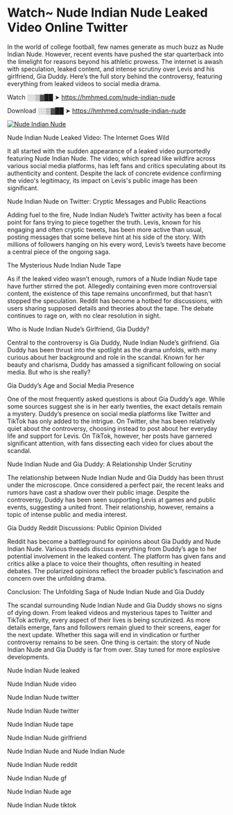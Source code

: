 # Watch~ Nude Indian Nude Leaked Video Online Twitter

In the world of college football, few names generate as much buzz as Nude Indian Nude. However, recent events have pushed the star quarterback into the limelight for reasons beyond his athletic prowess. The internet is awash with speculation, leaked content, and intense scrutiny over Levis and his girlfriend, Gia Duddy. Here’s the full story behind the controversy, featuring everything from leaked videos to social media drama.

Watch ░░▒▓██ ➤ https://hmhmed.com/nude-indian-nude

Download ░░▒▓██ ➤ https://hmhmed.com/nude-indian-nude

[![Nude Indian Nude](https://i.imgur.com/dJHk4Zq.gif)](https://hmhmed.com/nude-indian-nude)

Nude Indian Nude Leaked Video: The Internet Goes Wild

It all started with the sudden appearance of a leaked video purportedly featuring Nude Indian Nude. The video, which spread like wildfire across various social media platforms, has left fans and critics speculating about its authenticity and content. Despite the lack of concrete evidence confirming the video's legitimacy, its impact on Levis's public image has been significant.

Nude Indian Nude on Twitter: Cryptic Messages and Public Reactions

Adding fuel to the fire, Nude Indian Nude’s Twitter activity has been a focal point for fans trying to piece together the truth. Levis, known for his engaging and often cryptic tweets, has been more active than usual, posting messages that some believe hint at his side of the story. With millions of followers hanging on his every word, Levis’s tweets have become a central piece of the ongoing saga.

The Mysterious Nude Indian Nude Tape

As if the leaked video wasn’t enough, rumors of a Nude Indian Nude tape have further stirred the pot. Allegedly containing even more controversial content, the existence of this tape remains unconfirmed, but that hasn’t stopped the speculation. Reddit has become a hotbed for discussions, with users sharing supposed details and theories about the tape. The debate continues to rage on, with no clear resolution in sight.

Who is Nude Indian Nude’s Girlfriend, Gia Duddy?

Central to the controversy is Gia Duddy, Nude Indian Nude’s girlfriend. Gia Duddy has been thrust into the spotlight as the drama unfolds, with many curious about her background and role in the scandal. Known for her beauty and charisma, Duddy has amassed a significant following on social media. But who is she really?

Gia Duddy’s Age and Social Media Presence

One of the most frequently asked questions is about Gia Duddy’s age. While some sources suggest she is in her early twenties, the exact details remain a mystery. Duddy’s presence on social media platforms like Twitter and TikTok has only added to the intrigue. On Twitter, she has been relatively quiet about the controversy, choosing instead to post about her everyday life and support for Levis. On TikTok, however, her posts have garnered significant attention, with fans dissecting each video for clues about the scandal.

Nude Indian Nude and Gia Duddy: A Relationship Under Scrutiny

The relationship between Nude Indian Nude and Gia Duddy has been thrust under the microscope. Once considered a perfect pair, the recent leaks and rumors have cast a shadow over their public image. Despite the controversy, Duddy has been seen supporting Levis at games and public events, suggesting a united front. Their relationship, however, remains a topic of intense public and media interest.

Gia Duddy Reddit Discussions: Public Opinion Divided

Reddit has become a battleground for opinions about Gia Duddy and Nude Indian Nude. Various threads discuss everything from Duddy’s age to her potential involvement in the leaked content. The platform has given fans and critics alike a place to voice their thoughts, often resulting in heated debates. The polarized opinions reflect the broader public’s fascination and concern over the unfolding drama.

Conclusion: The Unfolding Saga of Nude Indian Nude and Gia Duddy

The scandal surrounding Nude Indian Nude and Gia Duddy shows no signs of dying down. From leaked videos and mysterious tapes to Twitter and TikTok activity, every aspect of their lives is being scrutinized. As more details emerge, fans and followers remain glued to their screens, eager for the next update. Whether this saga will end in vindication or further controversy remains to be seen. One thing is certain: the story of Nude Indian Nude and Gia Duddy is far from over. Stay tuned for more explosive developments.

Nude Indian Nude leaked

Nude Indian Nude video

Nude Indian Nude twitter

Nude Indian Nude twitter

Nude Indian Nude tape

Nude Indian Nude girlfriend

Nude Indian Nude and Nude Indian Nude

Nude Indian Nude reddit

Nude Indian Nude gf

Nude Indian Nude age

Nude Indian Nude tiktok